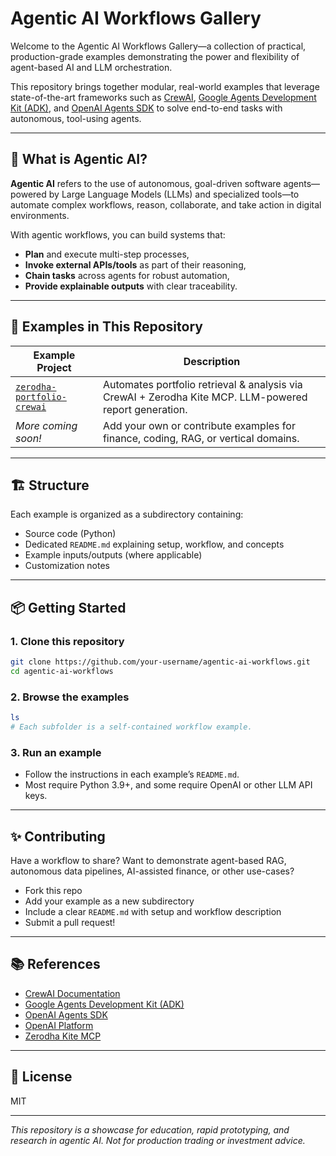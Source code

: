 # Agentic AI Workflows Gallery

Welcome to the Agentic AI Workflows Gallery—a collection of practical, production-grade examples demonstrating the power and flexibility of agent-based AI and LLM orchestration.

This repository brings together modular, real-world examples that leverage state-of-the-art frameworks such as [CrewAI](https://crewai.com/), [Google Agents Development Kit (ADK)](https://ai.google.dev/agents/adk), and [OpenAI Agents SDK](https://platform.openai.com/agents) to solve end-to-end tasks with autonomous, tool-using agents.

---

## 🚀 What is Agentic AI?

**Agentic AI** refers to the use of autonomous, goal-driven software agents—powered by Large Language Models (LLMs) and specialized tools—to automate complex workflows, reason, collaborate, and take action in digital environments.

With agentic workflows, you can build systems that:
- **Plan** and execute multi-step processes,
- **Invoke external APIs/tools** as part of their reasoning,
- **Chain tasks** across agents for robust automation,
- **Provide explainable outputs** with clear traceability.

---

## 🧩 Examples in This Repository

| Example Project                   | Description                                                   |
|------------------------------------|---------------------------------------------------------------|
| [`zerodha-portfolio-crewai`](./zerodha-portfolio-crewai) | Automates portfolio retrieval & analysis via CrewAI + Zerodha Kite MCP. LLM-powered report generation. |
| _More coming soon!_                | Add your own or contribute examples for finance, coding, RAG, or vertical domains. |

---

## 🏗 Structure

Each example is organized as a subdirectory containing:
- Source code (Python)
- Dedicated `README.md` explaining setup, workflow, and concepts
- Example inputs/outputs (where applicable)
- Customization notes

---

## 📦 Getting Started

### 1. **Clone this repository**
```bash
git clone https://github.com/your-username/agentic-ai-workflows.git
cd agentic-ai-workflows
```

### 2. **Browse the examples**
```bash
ls
# Each subfolder is a self-contained workflow example.
```

### 3. **Run an example**
- Follow the instructions in each example’s `README.md`.
- Most require Python 3.9+, and some require OpenAI or other LLM API keys.

---

## ✨ Contributing

Have a workflow to share? Want to demonstrate agent-based RAG, autonomous data pipelines, AI-assisted finance, or other use-cases?
- Fork this repo
- Add your example as a new subdirectory
- Include a clear `README.md` with setup and workflow description
- Submit a pull request!

---

## 📚 References

- [CrewAI Documentation](https://docs.crewai.com/)
- [Google Agents Development Kit (ADK)](https://ai.google.dev/agents/adk)
- [OpenAI Agents SDK](https://platform.openai.com/agents)
- [OpenAI Platform](https://platform.openai.com/)
- [Zerodha Kite MCP](https://github.com/zerodha/kite-mcp-server)

---

## 📄 License

MIT

---

*This repository is a showcase for education, rapid prototyping, and research in agentic AI. Not for production trading or investment advice.*
